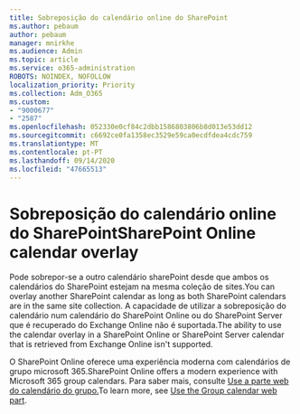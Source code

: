 ```yaml
---
title: Sobreposição do calendário online do SharePoint
ms.author: pebaum
author: pebaum
manager: mnirkhe
ms.audience: Admin
ms.topic: article
ms.service: o365-administration
ROBOTS: NOINDEX, NOFOLLOW
localization_priority: Priority
ms.collection: Adm_O365
ms.custom:
- "9000677"
- "2587"
ms.openlocfilehash: 052330e0cf84c2dbb1586803806b8d013e53dd12
ms.sourcegitcommit: c6692ce0fa1358ec3529e59ca0ecdfdea4cdc759
ms.translationtype: MT
ms.contentlocale: pt-PT
ms.lasthandoff: 09/14/2020
ms.locfileid: "47665513"
---
```

# <a name="sharepoint-online-calendar-overlay"></a><span data-ttu-id="b5973-102">Sobreposição do calendário online do SharePoint</span><span class="sxs-lookup"><span data-stu-id="b5973-102">SharePoint Online calendar overlay</span></span>

<span data-ttu-id="b5973-103">Pode sobrepor-se a outro calendário sharePoint desde que ambos os calendários do SharePoint estejam na mesma coleção de sites.</span><span class="sxs-lookup"><span data-stu-id="b5973-103">You can overlay another SharePoint calendar as long as both SharePoint calendars are in the same site collection.</span></span> <span data-ttu-id="b5973-104">A capacidade de utilizar a sobreposição do calendário num calendário do SharePoint Online ou do SharePoint Server que é recuperado do Exchange Online não é suportada.</span><span class="sxs-lookup"><span data-stu-id="b5973-104">The ability to use the calendar overlay in a SharePoint Online or SharePoint Server calendar that is retrieved from Exchange Online isn't supported.</span></span>

<span data-ttu-id="b5973-105">O SharePoint Online oferece uma experiência moderna com calendários de grupo microsoft 365.</span><span class="sxs-lookup"><span data-stu-id="b5973-105">SharePoint Online offers a modern experience with Microsoft 365 group calendars.</span></span> <span data-ttu-id="b5973-106">Para saber mais, consulte [Use a parte web do calendário do grupo.](https://support.microsoft.com/en-us/office/use-the-group-calendar-web-part-eaf3c04d-5699-48cb-8b5e-3caa887d51ce)</span><span class="sxs-lookup"><span data-stu-id="b5973-106">To learn more, see [Use the Group calendar web part](https://support.microsoft.com/en-us/office/use-the-group-calendar-web-part-eaf3c04d-5699-48cb-8b5e-3caa887d51ce).</span></span>
